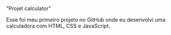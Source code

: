 "Projet calculator" 

Esse foi meu primeiro projeto no GitHub onde eu desenvolvi uma calculadora com HTML, CSS e JavaScript.
